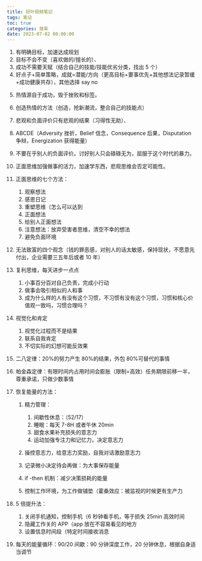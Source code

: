 ```yaml
---
title: 好叶视频笔记
tags: 笔记
toc: true
categories: 效率
date: 2023-07-02 00:00:00
---
```


1. 有明确目标，加速达成规划
2. 目标不会不变（喜欢做的/擅长的）、
3. 成功不需要天赋（结合自己的技能/技能优劣分类，找出 5 个）
4. 好点子+简单策略，成就=潜能/方向（更高目标+要事优先+其他想法记录暂缓+成功健康共存），其他选择 say no
<!--more-->
5. 热情源自于成功，毁于挫败和标签。
6. 创造热情的方法（创造，抢新潮流，整合自己的技能点）
7. 悲观和负面评价只有悲观的结果（习得性无助）、
8. ABCDE（Adversity 挫折，Belief 信念，Consequence 后果，Disputation 争辩，Energization 获得能量）
9. 不要在乎别人的负面评价。讨好别人只会碌碌无为，屈服于这个时代的暴力。
10. 正面思维加强做事的活力，加速学东西，悲观思维会否定可能性。
11. 正面思维的七个方法：

    1. 观察想法
    2. 感恩日记
    3. 重塑思维（怎么可以达到
    4. 正面想法
    5. 给别人正面想法
    6. 注意想法：放弃受害者思维，清空不幸的想法
    7. 避免负面环境

12. 无法致富的四个观念（钱的罪恶感，对别人的话太敏感，保持现状，不愿意先付出，企业需要三五年后或者 10 年）
13. 复利思维，每天进步一点点

    1. 小事百分百对自己负责，完成小行动
    2. 做事会吸引相似的人和事
    3. 成为什么样的人有没有这个习惯，不习惯有没有这个习惯，习惯和核心价值观一致吗，习惯合理吗？

14. 视觉化和肯定

    1. 视觉化过程而不是结果
    2. 联系自我肯定
    3. 不切实际的幻想可能反效果

15. 二八定律：20%的努力产生 80%的结果，外包 80%可替代的事情
16. 帕金森定律：有限时间内占用时间会膨胀（限制=高效）任务期限前移一半，尊重承诺，只做少数事情
17. 恢复能量的方法：

    1. 精力管理：

       1. 间歇性休息：（52/17）
       2. 睡眠：每天 7-8H 或者午休 20min
       3. 甜食水果补充损失的意志力
       4. 运动加强专注力和记忆力，决定意志力

    2. 操控意志力，给意志力奖励，自我对话激励意志力
    3. 记录微小决定待会再做：为大事保存能量
    4. if -then 机制：减少决策损耗的能量
    5. 控制工作环境，为工作做铺垫（霍桑效应：被监视的时候更有生产力

18. 5 倍提升法：

    1. 关闭手机通知，控制手机（6 秒钟看手机，等于损失 25min 高效时间
    2. 隐藏工作关的 APP（app 放在不容易看见的地方
    3. 设置信息时间段（特定时间接收消息

19. 每天的能量循环：90/20 间歇：90 分钟深度工作，20 分钟休息，根据自身适当调节
